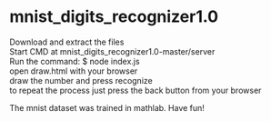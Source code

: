 # mnist_digits_recognizer1.0
Download and extract the files        
Start CMD at mnist_digits_recognizer1.0-master/server      
Run the command: $ node index.js      
open draw.html with your browser      
draw the number and press recognize       
to repeat the process just press the back button from your browser      

The mnist dataset was trained in mathlab.
Have fun!
